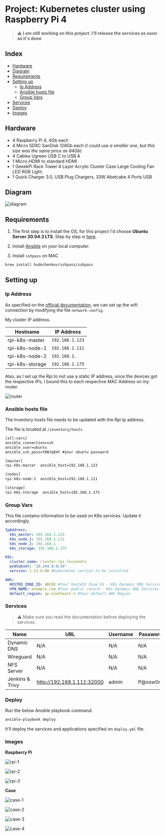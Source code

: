 # Project: Kubernetes cluster using Raspberry Pi 4

> :warning: **I am still working on this project. I'll release the services as soon as it's done**

## Index

- [Hardware](#hardware)
- [Diagram](#diagram)
- [Requirements](#requirements)
- [Setting up](#setting-up)
  - [Ip Address ](#ip-address)
  - [Ansible hosts file](#ansible-hosts-file)
  - [Group Vars](#group-vars)
- [Services](#services)
- [Deploy](#deploy)
- [Images](#images)

## Hardware

- 4 Raspberry Pi 4, 4Gb each
- 4 Micro SDXC SanDisk 128Gb each (_I could use a smaller one, but this size was the same price as 64Gb_)
- 4 Cables Ugreen USB C to USB A
- 1 Micro-HDMI to standard HDMI
- 1 GeeekPi Rack Tower 4 Layer Acrylic Cluster Case Large Cooling Fan LED RGB Light.
- 1 Quick Charger 3.0, USB Plug Chargers, 33W Abetcabe 4 Ports USB

## Diagram

![diagram](img/diagram.png)

## Requirements

1. The first step is to install the OS, for this project I'd choose **Ubuntu Server 20.04.3 LTS**. Step by step is <a href=https://ubuntu.com/tutorials/how-to-install-ubuntu-on-your-raspberry-pi#1-overview> here</a>.

2. Install <a href="https://docs.ansible.com/ansible/latest/installation_guide/intro_installation.html#installing-ansible-on-macos">Ansible</a> on your local computer.

3. Install `sshpass` on MAC

```bash
brew install hudochenkov/sshpass/sshpass
```

## Setting up

### Ip Address

As specified on the <a href=https://ubuntu.com/tutorials/how-to-install-ubuntu-on-your-raspberry-pi#3-wifi-or-ethernet> official documentation</a>, we can set up the wifi connection by modifying the file `network-config`.

My cluster IP address.

| Hostname        | IP Address      |
| --------------- | --------------- |
| rpi-k8s-master  | `192.168.1.123` |
| rpi-k8s-node-1  | `192.168.1.111` |
| rpi-k8s-node-2  | `192.168.1.`    |
| rpi-k8s-storage | `192.168.1.175` |

Also, as I set up the Rpi to not use a static IP address, once the devices got the respective IPs, I bound this to each respective MAC Address on my router.

![router](img/router.png)

### Ansible hosts file

The Inventory hosts file needs to be updated with the Rpi Ip address.

The file is located at `/inventory/hosts`

```txt
[all:vars]
ansible_connection=ssh
ansible_user=ubuntu
ansible_ssh_pass=Y8WJq84Y #your ubuntu password

[master]
rpi-k8s-master  ansible_host=192.168.1.123

[nodes]
rpi-k8s-node-1  ansible_host=192.168.1.111

[storage]
rpi-k8s-storage  ansible_host=192.168.1.175
```

### Group Vars

This file contains information to be used on K8s services. Update it accordingly.

```yml
IpAddress:
  k8s_master: 192.168.1.123
  k8s_node_1: 192.168.1.111
  k8s_node_2: 192.168.1
  k8s_storage: 192.168.1.175

K8s:
  cluster_name: cluster-rpi-lessandro
  podSubnet: "10.244.0.0/16"
  version: 1.22.0-00 #Kubernetes version to be installed

AWS:
  HOSTED_ZONE_ID: ABCDE #Your Route53 Zone Id - K8s Dynamic DNS Services
  VPN_NAME: example.com #Your public record - K8s Dynamic DNS Services
  default_region: ap-southeast-2 #Your default AWS Region
```

### Services

> :warning: Make sure you read the documentation before deploying the services.

| Name            | URL                        | Username | Password | Documentation                              |
| --------------- | -------------------------- | -------- | -------- | ------------------------------------------ |
| Dynamic DNS     | N/A                        | N/A      | N/A      | [link](roles/apps/dynamic-dns/README.md)   |
| Wireguard       | N/A                        | N/A      | N/A      | [link](roles/apps/wireguard/README.md)     |
| NFS Server      | N/A                        | N/A      | N/A      | [link](roles/apps/nfs-server/README.md)    |
| Jenkins & Trivy | http://192.168.1.111:32000 | admin    | P@ssw0rd | [link](roles/apps/jenkins-trivy/README.md) |

### Deploy

Run the below Ansible playbook command.

```bash
ansible-playbook deploy
```

It'll deploy the services and applications specified on `deploy.yml` file.

### Images

**Raspberry Pi**

![rpi-1](img/rpi-1.jpeg)

![rpi-2](img/rpi-2.jpeg)

![rpi-3](img/rpi-3.jpeg)

**Case**

![case-1](img/case-1.jpeg)

![case-2](img/case-2.jpeg)

![case-3](img/case-3.png)

![case-4](img/case-4.png)

